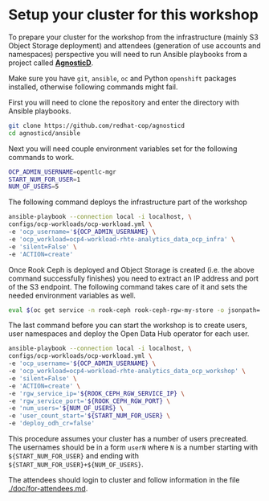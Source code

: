 # Setup your cluster for this workshop

To prepare your cluster for the workshop from the infrastructure (mainly S3 Object Storage deployment) and attendees (generation of use accounts and namespaces) perspective you will need to run Ansible playbooks from a project called [**AgnosticD**](https://github.com/redhat-cop/agnosticd).

Make sure you have `git`, `ansible`, `oc` and Python `openshift` packages installed, otherwise following commands might fail.

First you will need to clone the repository and enter the directory with Ansible playbooks.

```bash
git clone https://github.com/redhat-cop/agnosticd
cd agnosticd/ansible
```

Next you will need couple environment variables set for the following commands to work.

```bash
OCP_ADMIN_USERNAME=opentlc-mgr
START_NUM_FOR_USER=1
NUM_OF_USERS=5
```

The following command deploys the infrastructure part of the workshop

```bash
ansible-playbook --connection local -i localhost, \
configs/ocp-workloads/ocp-workload.yml \
-e 'ocp_username='${OCP_ADMIN_USERNAME} \
-e 'ocp_workload=ocp4-workload-rhte-analytics_data_ocp_infra' \
-e 'silent=False' \
-e 'ACTION=create'
```

Once Rook Ceph is deployed and Object Storage is created (i.e. the above command successfully finishes) you need to extract an IP address and port of the S3 endpoint. The following command takes care of it and sets the needed environment variables as well.

```bash
eval $(oc get service -n rook-ceph rook-ceph-rgw-my-store -o jsonpath='{"ROOK_CEPH_RGW_SERVICE_IP="}{.spec.clusterIP}{"\n"}{"ROOK_CEPH_RGW_PORT="}{.spec.ports[0].port}{"\n"}')
```

The last command before you can start the workshop is to create users, user namespaces and deploy the Open Data Hub operator for each user.

```bash
ansible-playbook --connection local -i localhost, \
configs/ocp-workloads/ocp-workload.yml \
-e 'ocp_username='${OCP_ADMIN_USERNAME} \
-e 'ocp_workload=ocp4-workload-rhte-analytics_data_ocp_workshop' \
-e 'silent=False' \
-e 'ACTION=create' \
-e 'rgw_service_ip='${ROOK_CEPH_RGW_SERVICE_IP} \
-e 'rgw_service_port='${ROOK_CEPH_RGW_PORT} \
-e 'num_users='${NUM_OF_USERS} \
-e 'user_count_start='${START_NUM_FOR_USER} \
-e 'deploy_odh_cr=false'
```

This procedure assumes your cluster has a number of users precreated. The usernames should be in a form `userN` where `N` is a number starting with `${START_NUM_FOR_USER}` and ending with `${START_NUM_FOR_USER}+${NUM_OF_USERS}`.

The attendees should login to cluster and follow information in the file [./doc/for-attendees.md](/doc/for-attendees.md).
